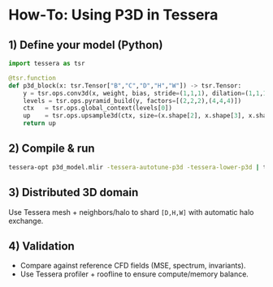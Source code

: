 <!-- MERGE-START: P3D_HowTo -->
# How‑To: Using P3D in Tessera

## 1) Define your model (Python)
```python
import tessera as tsr

@tsr.function
def p3d_block(x: tsr.Tensor["B","C","D","H","W"]) -> tsr.Tensor:
    y = tsr.ops.conv3d(x, weight, bias, stride=(1,1,1), dilation=(1,1,1), padding=(1,1,1), bc="periodic")
    levels = tsr.ops.pyramid_build(y, factors=[(2,2,2),(4,4,4)])
    ctx   = tsr.ops.global_context(levels[0])
    up    = tsr.ops.upsample3d(ctx, size=(x.shape[2], x.shape[3], x.shape[4]), mode="trilinear")
    return up
```

## 2) Compile & run
```bash
tessera-opt p3d_model.mlir -tessera-autotune-p3d -tessera-lower-p3d | tessera-compile --target=cuda --arch=sm_90 -o p3d.kbin
```

## 3) Distributed 3D domain
Use Tessera mesh + neighbors/halo to shard `[D,H,W]` with automatic halo exchange.

## 4) Validation
- Compare against reference CFD fields (MSE, spectrum, invariants).
- Use Tessera profiler + roofline to ensure compute/memory balance.
<!-- MERGE-END: P3D_HowTo -->
